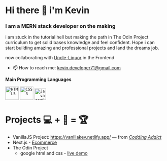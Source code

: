 # Hi there 👋 i'm Kevin

### I am a MERN stack developer on the making

i am stuck in the tutorial hell but making the path in The Odin Project curriculum to get solid bases knowledge and feel confident. Hope i can start building amazing and professional projects and land the dreams job.

now collaborating with [Uncle-Liquor](https://github.com/Uncle-Liquor) in the Frontend

- 📫 How to reach me: kevin.developer71@gmail.com


**Main Programming Languages**

<code><a href="https://github.com/erianvc?tab=repositories&language=HTML"><img height="42" title="HTML5" alt="HTML5" src="https://cdn.svgporn.com/logos/html-5.svg"></a></code>
<code><a href="https://github.com/erianvc?tab=repositories&language=CSS"><img height="42" title="CSS3" alt="CSS3" src="https://cdn.svgporn.com/logos/css-3.svg"></a></code>
<code><a href="https://github.com/erianvc?tab=repositories&language=javascript"><img height="36" title="Javascript" alt="Javascript" src="https://cdn.svgporn.com/logos/javascript.svg"></a></code>

# Projects 💻 + 🧠 = 🏆

- VanillaJS Project: https://vanillakev.netlify.app/   — from *[Codding Addict](https://www.youtube.com/watch?v=90PgFUPIybY)*
- Next.js - [Ecommerce](https://previewdesafio.vercel.app/)
- The Odin Project
    - google html and css -  [live demo](https://kevin-dev71.github.io/TOP-google-homepage/)


<!--
**kevin-dev71/kevin-dev71** is a ✨ _special_ ✨ repository because its `README.md` (this file) appears on your GitHub profile.

Here are some ideas to get you started:

- 🔭 I’m currently working on ...
- 🌱 I’m currently learning ...
- 👯 I’m looking to collaborate on ...
- 🤔 I’m looking for help with ...
- 💬 Ask me about ...
- 📫 How to reach me: ...
- 😄 Pronouns: ...
- ⚡ Fun fact: ...
-->
